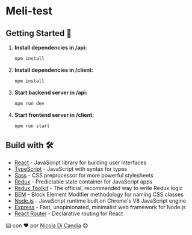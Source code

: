 # Meli-test

## Getting Started 🚀

1. **Install dependencies in /api:**
   ```bash
   npm install
   ```
2. **Install dependencies in /client:**

   ```bash
   npm install
   ```

3. **Start backend server in /api:**
   ```bash
   npm run dev
   ```
4. **Start frontend server in /client:**
   ```bash
   npm run start
   ```

## Build with 🛠️

- [React](https://reactjs.org/) - JavaScript library for building user interfaces
- [TypeScript](https://www.typescriptlang.org/) - JavaScript with syntax for types
- [Sass](https://sass-lang.com/) - CSS preprocessor for more powerful stylesheets
- [Redux](https://redux.js.org/) - Predictable state container for JavaScript apps
- [Redux Toolkit](https://redux-toolkit.js.org/) - The official, recommended way to write Redux logic
- [BEM](https://getbem.com/) - Block Element Modifier methodology for naming CSS classes
- [Node.js](https://nodejs.org/) - JavaScript runtime built on Chrome's V8 JavaScript engine
- [Express](https://expressjs.com/) - Fast, unopinionated, minimalist web framework for Node.js
- [React Router](https://reactrouter.com/) - Declarative routing for React

⌨️ con ❤️ por [Nicola Di Candia](https://github.com/iamalexandro) 😊
